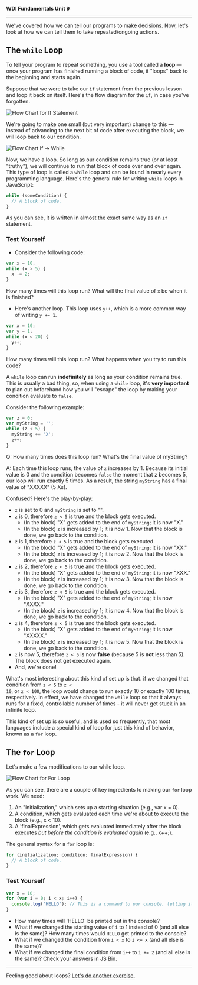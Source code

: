 **WDI Fundamentals Unit 9**

---

We've covered how we can tell our programs to make decisions. Now, let's look at how we can tell them to take repeated/ongoing actions.

## The `while` Loop

To tell your program to repeat something, you use a tool called a **loop** — once your program has finished running a block of code, it "loops" back to the beginning and starts again.

Suppose that we were to take our `if` statement from the previous lesson and loop it back on itself. Here's the flow diagram for the `if`, in case you've forgotten.

![Flow Chart for `If` Statement](../assets/chapter4/flow_chart_if.png)
<br>

We're going to make one small (but very important) change to this — instead of advancing to the next bit of code after executing the block, we will loop back to our condition.

![Flow Chart `If` -> `While`](../assets/chapter4/flow_chart_if-to-while.png)
<br>

Now, we have a loop. So long as our condition remains true (or at least "truthy"), we will continue to run that block of code over and over again. This type of loop is called a `while` loop and can be found in nearly every programming language. Here's the general rule for writing `while` loops in JavaScript:

```javascript
while (someCondition) {
  // A block of code.
}
```
As you can see, it is written in almost the exact same way as an `if` statement.

### Test Yourself
* Consider the following code:

```javascript
var x = 10;
while (x > 5) {
  x -= 2;
}
```

How many times will this loop run? What will the final value of `x` be when it is finished?

* Here's another loop. This loop uses `y++`, which is a more common way of writing `y += 1`.

```javascript
var x = 10;
var y = 1;
while (x < 20) {
  y++;
}
```

How many times will this loop run? What happens when you try to run this code?


A `while` loop can run **indefinitely** as long as your condition remains true. This is usually a bad thing, so, when using a `while` loop, it's **very important** to plan out beforehand how you will "escape" the loop by making your condition evaluate to `false`.

Consider the following example:

```javascript
var z = 0;
var myString = '';
while (z < 5) {
  myString += 'X';
  z++;
}
```

Q: How many times does this loop run? What's the final value of myString?

A: Each time this loop runs, the value of `z` increases by 1. Because its initial value is 0 and the condition becomes `false` the moment that z becomes 5, our loop will run exactly 5 times. As a result, the string `myString` has a final value of "XXXXX" (5 Xs).

Confused? Here's the play-by-play:
* `z` is set to 0 and `myString` is set to "".
* `z` is 0, therefore <code>z < 5</code> is true and the block gets executed.
  * (In the block) "X" gets added to the end of `myString`; it is now "X."
  * (In the block) `z` is increased by 1; it is now 1. Now that the block is done, we go back to the condition.
* `z` is 1, therefore <code>z < 5</code> is true and the block gets executed.
  * (In the block) "X" gets added to the end of `myString`; it is now "XX."
  * (In the block) `z` is increased by 1; it is now 2. Now that the block is done, we go back to the condition.
* `z` is 2, therefore <code>z < 5</code> is true and the block gets executed.
  * (In the block) "X" gets added to the end of `myString`; it is now "XXX."
  * (In the block) `z` is increased by 1; it is now 3. Now that the block is done, we go back to the condition.
* `z` is 3, therefore <code>z < 5</code> is true and the block gets executed.
  * (In the block) "X" gets added to the end of `myString`; it is now "XXXX."
  * (In the block) `z` is increased by 1; it is now 4. Now that the block is done, we go back to the condition.
* `z` is 4, therefore <code>z < 5</code> is true and the block gets executed.
  * (In the block) "X" gets added to the end of `myString`; it is now "XXXXX."
  * (In the block) `z` is increased by 1; it is now 5. Now that the block is done, we go back to the condition.
* `z` is now 5, therefore <code>z < 5</code> is now **false** (because 5 is **not** less than 5). The block does not get executed again.
* And, we're done!

What's most interesting about this kind of set up is that. if we changed that condition from <code>z < 5</code> to <code>z < 10</code>, or <code>z < 100</code>, the loop would change to run exactly 10 or exactly 100 times, respectively. In effect, we have changed the `while` loop so that it always runs for a fixed, controllable number of times - it will never get stuck in an infinite loop.

This kind of set up is so useful, and is used so frequently, that most languages include a special kind of loop for just this kind of behavior, known as a `for` loop.

## The `for` Loop

Let's make a few modifications to our while loop.

![Flow Chart for `For` Loop](../assets/chapter4/flow_chart_while-to-for.png)

As you can see, there are a couple of key ingredients to making our `for` loop work. We need:
1) An "initialization," which sets up a starting situation (e.g., var x = 0).
2) A condition, which gets evaluated each time we're about to execute the block (e.g., x < 10).
3) A 'finalExpression', which gets evaluated immediately after the block executes *but before the condition is evaluated again* (e.g., x++;).

The general syntax for a `for` loop is:

```javascript
for (initialization; condition; finalExpression) {
  // A block of code.
}
```

### Test Yourself

```javascript
var x = 10;
for (var i = 0; i < x; i++) {
  console.log('HELLO'); // This is a command to our console, telling it to display the text 'HELLO' and advance to a new line.
}
```

* How many times will 'HELLO' be printed out in the console?
* What if we changed the starting value of `i` to 1 instead of 0 (and all else is the same)? How many times would `HELLO` get printed to the console?
* What if we changed the condition from <code>i < x</code> to <code>i <= x</code> (and all else is the same)?
* What if we changed the final condition from <code>i++</code> to <code>i += 2</code> (and all else is the same)?
Check your answers in JS Bin.

---

Feeling good about loops? [Let's do another exercise.](07_exercise.md)
